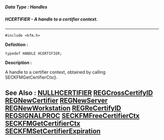##### Data Type : Handles
##### HCERTIFIER - A handle to a certifier context.
---
```
#include <kfm.h>
```

**Definition :**
```
typedef HANDLE HCERTIFIER;
```

**Description :**

A handle to a certifier context, obtained by calling SECKFMGetCertifierCtx().


**See Also :**
[NULLHCERTIFIER](/domino-c-api-docs/reference/Symb/NULLHCERTIFIER)
[REGCrossCertifyID](/domino-c-api-docs/reference/Func/REGCrossCertifyID)
[REGNewCertifier](/domino-c-api-docs/reference/Func/REGNewCertifier)
[REGNewServer](/domino-c-api-docs/reference/Func/REGNewServer)
[REGNewWorkstation](/domino-c-api-docs/reference/Func/REGNewWorkstation)
[REGReCertifyID](/domino-c-api-docs/reference/Func/REGReCertifyID)
[REGSIGNALPROC](/domino-c-api-docs/reference/Data/REGSIGNALPROC)
[SECKFMFreeCertifierCtx](/domino-c-api-docs/reference/Func/SECKFMFreeCertifierCtx)
[SECKFMGetCertifierCtx](/domino-c-api-docs/reference/Func/SECKFMGetCertifierCtx)
[SECKFMSetCertifierExpiration](/domino-c-api-docs/reference/Func/SECKFMSetCertifierExpiration)
---
